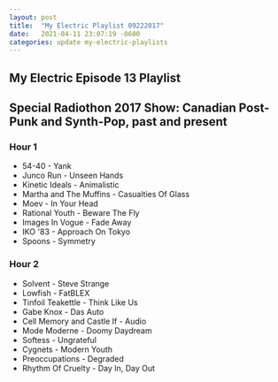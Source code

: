 ```yaml
---
layout: post
title:  "My Electric Playlist 09222017"
date:   2021-04-11 23:07:19 -0600
categories: update my-electric-playlists
---
```


## My Electric Episode 13 Playlist
## Special Radiothon 2017 Show: Canadian Post-Punk and Synth-Pop, past and present

### Hour 1
* 54-40 - Yank
* Junco Run - Unseen Hands
* Kinetic Ideals - Animalistic
* Martha and The Muffins - Casualties Of Glass
* Moev - In Your Head
* Rational Youth - Beware The Fly
* Images In Vogue - Fade Away
* IKO '83 - Approach On Tokyo
* Spoons - Symmetry

### Hour 2
* Solvent - Steve Strange
* Lowfish - FatBLEX
* Tinfoil Teakettle - Think Like Us
* Gabe Knox - Das Auto
* Cell Memory and Castle If - Audio
* Mode Moderne - Doomy Daydream
* Softess - Ungrateful
* Cygnets - Modern Youth
* Preoccupations - Degraded
* Rhythm Of Cruelty - Day In, Day Out
